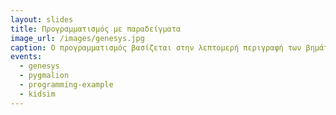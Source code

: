 ```yaml
---
layout: slides 
title: Προγραμματισμός με παραδείγματα 
image_url: /images/genesys.jpg
caption: Ο προγραμματισμός βασίζεται στην λεπτομερή περιγραφή των βημάτων που πρέπει να ακολουθήσει ένας υπολογιστής για να φτάσει στην λύση ενός προβλήματος. Αντίθετα, ο προγραμματισμός με παραδείγματα βασίζεται στην περιγραφή της λύσης. 
events:
  - genesys
  - pygmalion
  - programming-example
  - kidsim
---
```

